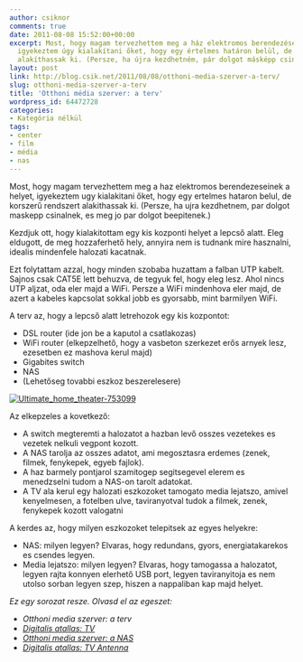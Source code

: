 ```yaml
---
author: csiknor
comments: true
date: 2011-08-08 15:52:00+00:00
excerpt: Most, hogy magam tervezhettem meg a ház elektromos berendezéseinek a helyét,
  igyekeztem úgy kialakítani őket, hogy egy értelmes határon belül, de korszerű rendszert
  alakíthassak ki. (Persze, ha újra kezdhetném, pár dolgot másképp csinálnék, és még...
layout: post
link: http://blog.csik.net/2011/08/08/otthoni-media-szerver-a-terv/
slug: otthoni-media-szerver-a-terv
title: 'Otthoni média szerver: a terv'
wordpress_id: 64472728
categories:
- Kategória nélkül
tags:
- center
- film
- média
- nas
---
```


Most, hogy magam tervezhettem meg a haz elektromos berendezeseinek a helyet, igyekeztem ugy kialakitani őket, hogy egy ertelmes hataron belul, de korszerű rendszert alakithassak ki. (Persze, ha ujra kezdhetnem, par dolgot maskepp csinalnek, es meg jo par dolgot beepitenek.)

Kezdjuk ott, hogy kialakitottam egy kis kozponti helyet a lepcső alatt. Eleg eldugott, de meg hozzaferhető hely, annyira nem is tudnank mire hasznalni, idealis mindenfele halozati kacatnak.

Ezt folytattam azzal, hogy minden szobaba huzattam a falban UTP kabelt. Sajnos csak CAT5E lett behuzva, de tegyuk fel, hogy eleg lesz. Ahol nincs UTP aljzat, oda eler majd a WiFi. Persze a WiFi mindenhova eler majd, de azert a kabeles kapcsolat sokkal jobb es gyorsabb, mint barmilyen WiFi.

A terv az, hogy a lepcső alatt letrehozok egy kis kozpontot:

  * DSL router (ide jon be a kaputol a csatlakozas)
  * WiFi router (elkepzelhető, hogy a vasbeton szerkezet erős arnyek lesz, ezesetben ez mashova kerul majd)
  * Gigabites switch
  * NAS
  * (Lehetőseg tovabbi eszkoz beszerelesere)

[![Ultimate_home_theater-753099](http://csiknet.files.wordpress.com/2011/08/ultimate_home_theater-753099-scaled1000.jpg?w=300)](http://csiknet.files.wordpress.com/2011/08/ultimate_home_theater-753099-scaled1000.jpg)

Az elkepzeles a kovetkező:

  * A switch megteremti a halozatot a hazban levő osszes vezetekes es vezetek nelkuli vegpont kozott.
  * A NAS tarolja az osszes adatot, ami megosztasra erdemes (zenek, filmek, fenykepek, egyeb fajlok).
  * A haz barmely pontjarol szamitogep segitsegevel elerem es menedzselni tudom a NAS-on tarolt adatokat.
  * A TV ala kerul egy halozati eszkozoket tamogato media lejatszo, amivel kenyelmesen, a fotelben ulve, taviranyotval tudok a filmek, zenek, fenykepek kozott valogatni

A kerdes az, hogy milyen eszkozoket telepitsek az egyes helyekre:

  * NAS: milyen legyen? Elvaras, hogy redundans, gyors, energiatakarekos es csendes legyen.
  * Media lejatszo: milyen legyen? Elvaras, hogy tamogassa a halozatot, legyen rajta konnyen elerhető USB port, legyen taviranyitoja es nem utolso sorban legyen szep, hiszen a nappaliban kap majd helyet.

_Ez egy sorozat resze. Olvasd el az egeszet:_

  * _Otthoni media szerver: a terv_
  * [_Digitalis atallas: TV_](http://blog.csik.net/digitalis-atallas-tv)
  * _[Otthoni media szerver: a NAS](http://blog.csik.net/otthoni-media-szerver-a-nas)_
  * _[Digitalis atallas: TV Antenna](http://blog.csik.net/digitalis-atallas-tv-antenna)_
